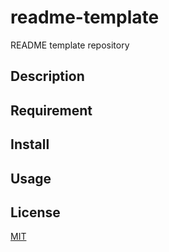 # readme-template
README template repository

## Description

## Requirement

## Install

## Usage

## License

[MIT](LICENSE)

